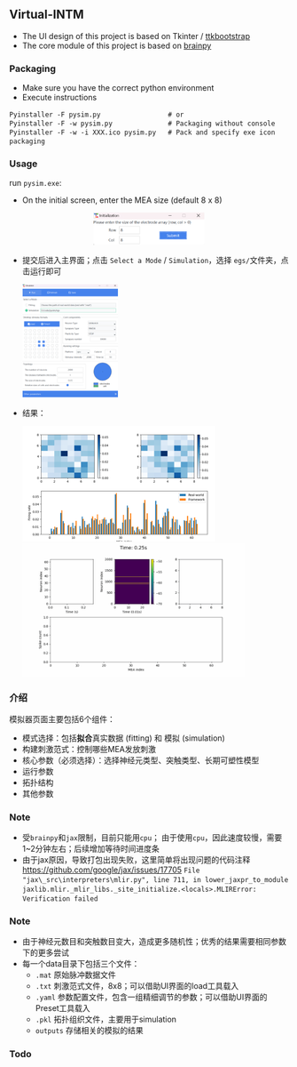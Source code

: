 ## Virtual-INTM
* The UI design of this project is based on Tkinter / [ttkbootstrap][1]
* The core module of this project is based on [brainpy][2]



### Packaging
* Make sure you have the correct python environment
* Execute instructions
```shell
Pyinstaller -F pysim.py   				# or
Pyinstaller -F -w pysim.py 				# Packaging without console
Pyinstaller -F -w -i XXX.ico pysim.py 	# Pack and specify exe icon packaging
```

### Usage

run `pysim.exe`:

* On the initial screen, enter the MEA size (default 8 x 8)

<div align="center">
	<img src="./img/input.png" alt="image-input" width="200">
</div>


* 提交后进入主界面；点击 `Select a Mode` / `Simulation`，选择 `egs/`文件夹，点击运行即可

  <img src="./img/main.png" alt="image-20240408172836239" style="zoom:20%;" />
  
* 结果：

  <img src="./img/fitting.png" alt="image-20240411223200113" style="zoom:50%;" /><img src="./img/res.gif" alt="res" style="zoom:40%;" />

  



### 介绍

模拟器页面主要包括6个组件：

* 模式选择：包括**拟合**真实数据 (fitting)  和  模拟 (simulation)
* 构建刺激范式：控制哪些MEA发放刺激
* 核心参数（必须选择）：选择神经元类型、突触类型、长期可塑性模型
* 运行参数
* 拓扑结构
* 其他参数

### Note 

* 受`brainpy`和`jax`限制，目前只能用`cpu`；
  由于使用`cpu`，因此速度较慢，需要1~2分钟左右；后续增加等待时间进度条
* 由于jax原因，导致打包出现失败，这里简单将出现问题的代码注释
  https://github.com/google/jax/issues/17705
   `File "jax\_src\interpreters\mlir.py", line 711, in lower_jaxpr_to_module
  jaxlib.mlir._mlir_libs._site_initialize.<locals>.MLIRError: Verification failed`

### Note
* 由于神经元数目和突触数目变大，造成更多随机性；优秀的结果需要相同参数下的更多尝试
* 每一个data目录下包括三个文件：
  * `.mat` 原始脉冲数据文件
  * `.txt` 刺激范式文件，8x8；可以借助UI界面的load工具载入
  * `.yaml` 参数配置文件，包含一组精细调节的参数；可以借助UI界面的Preset工具载入
  * `.pkl` 拓扑组织文件，主要用于simulation
  * `outputs` 存储相关的模拟的结果


### Todo

[1]: https://ttkbootstrap.readthedocs.io/en/latest/zh/ " ttkbootstrap"
[2]: https://github.com/brainpy/BrainPy "BrainPy(Github)"
